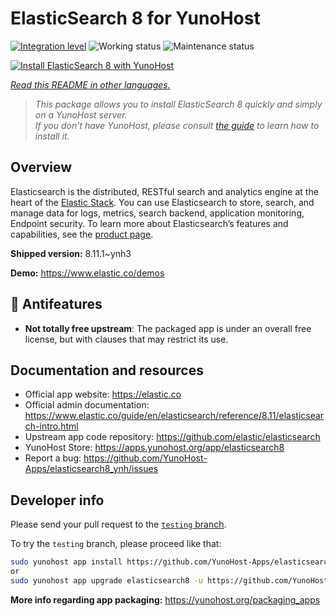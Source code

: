<!--
N.B.: This README was automatically generated by <https://github.com/YunoHost/apps/tree/master/tools/readme_generator>
It shall NOT be edited by hand.
-->

# ElasticSearch 8 for YunoHost

[![Integration level](https://dash.yunohost.org/integration/elasticsearch8.svg)](https://dash.yunohost.org/appci/app/elasticsearch8) ![Working status](https://ci-apps.yunohost.org/ci/badges/elasticsearch8.status.svg) ![Maintenance status](https://ci-apps.yunohost.org/ci/badges/elasticsearch8.maintain.svg)

[![Install ElasticSearch 8 with YunoHost](https://install-app.yunohost.org/install-with-yunohost.svg)](https://install-app.yunohost.org/?app=elasticsearch8)

*[Read this README in other languages.](./ALL_README.md)*

> *This package allows you to install ElasticSearch 8 quickly and simply on a YunoHost server.*  
> *If you don't have YunoHost, please consult [the guide](https://yunohost.org/install) to learn how to install it.*

## Overview

Elasticsearch is the distributed, RESTful search and analytics engine at the heart of the [Elastic Stack](https://www.elastic.co/products). You can use Elasticsearch to store, search, and manage data for logs, metrics, search backend, application monitoring, Endpoint security.
To learn more about Elasticsearch’s features and capabilities, see the [product page](https://www.elastic.co/products/elasticsearch).


**Shipped version:** 8.11.1~ynh3

**Demo:** <https://www.elastic.co/demos>
## :red_circle: Antifeatures

- **Not totally free upstream**: The packaged app is under an overall free license, but with clauses that may restrict its use.

## Documentation and resources

- Official app website: <https://elastic.co>
- Official admin documentation: <https://www.elastic.co/guide/en/elasticsearch/reference/8.11/elasticsearch-intro.html>
- Upstream app code repository: <https://github.com/elastic/elasticsearch>
- YunoHost Store: <https://apps.yunohost.org/app/elasticsearch8>
- Report a bug: <https://github.com/YunoHost-Apps/elasticsearch8_ynh/issues>

## Developer info

Please send your pull request to the [`testing` branch](https://github.com/YunoHost-Apps/elasticsearch8_ynh/tree/testing).

To try the `testing` branch, please proceed like that:

```bash
sudo yunohost app install https://github.com/YunoHost-Apps/elasticsearch8_ynh/tree/testing --debug
or
sudo yunohost app upgrade elasticsearch8 -u https://github.com/YunoHost-Apps/elasticsearch8_ynh/tree/testing --debug
```

**More info regarding app packaging:** <https://yunohost.org/packaging_apps>
